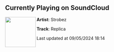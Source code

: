 ## Currently Playing on SoundCloud

[<img align="left" width="100" src="https://i1.sndcdn.com/artworks-2uLX8lHVz0hVHS3m-d2pllg-t500x500.jpg">](https://soundcloud.com/strobez-music/replica)

**Artist**: Strobez 

**Track**: Replica

Last updated at 09/05/2024 18:14
